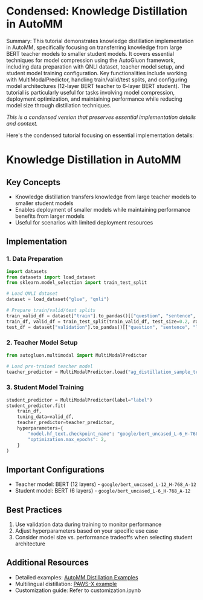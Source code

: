 # Condensed: Knowledge Distillation in AutoMM

Summary: This tutorial demonstrates knowledge distillation implementation in AutoMM, specifically focusing on transferring knowledge from large BERT teacher models to smaller student models. It covers essential techniques for model compression using the AutoGluon framework, including data preparation with QNLI dataset, teacher model setup, and student model training configuration. Key functionalities include working with MultiModalPredictor, handling train/valid/test splits, and configuring model architectures (12-layer BERT teacher to 6-layer BERT student). The tutorial is particularly useful for tasks involving model compression, deployment optimization, and maintaining performance while reducing model size through distillation techniques.

*This is a condensed version that preserves essential implementation details and context.*

Here's the condensed tutorial focusing on essential implementation details:

# Knowledge Distillation in AutoMM

## Key Concepts
- Knowledge distillation transfers knowledge from large teacher models to smaller student models
- Enables deployment of smaller models while maintaining performance benefits from larger models
- Useful for scenarios with limited deployment resources

## Implementation

### 1. Data Preparation
```python
import datasets
from datasets import load_dataset
from sklearn.model_selection import train_test_split

# Load QNLI dataset
dataset = load_dataset("glue", "qnli")

# Prepare train/valid/test splits
train_valid_df = dataset["train"].to_pandas()[["question", "sentence", "label"]].sample(1000, random_state=123)
train_df, valid_df = train_test_split(train_valid_df, test_size=0.2, random_state=123)
test_df = dataset["validation"].to_pandas()[["question", "sentence", "label"]].sample(1000, random_state=123)
```

### 2. Teacher Model Setup
```python
from autogluon.multimodal import MultiModalPredictor

# Load pre-trained teacher model
teacher_predictor = MultiModalPredictor.load("ag_distillation_sample_teacher/")
```

### 3. Student Model Training
```python
student_predictor = MultiModalPredictor(label="label")
student_predictor.fit(
    train_df,
    tuning_data=valid_df,
    teacher_predictor=teacher_predictor,
    hyperparameters={
        "model.hf_text.checkpoint_name": "google/bert_uncased_L-6_H-768_A-12",
        "optimization.max_epochs": 2,
    }
)
```

## Important Configurations
- Teacher model: BERT (12 layers) - `google/bert_uncased_L-12_H-768_A-12`
- Student model: BERT (6 layers) - `google/bert_uncased_L-6_H-768_A-12`

## Best Practices
1. Use validation data during training to monitor performance
2. Adjust hyperparameters based on your specific use case
3. Consider model size vs. performance tradeoffs when selecting student architecture

## Additional Resources
- Detailed examples: [AutoMM Distillation Examples](https://github.com/autogluon/autogluon/tree/master/examples/automm/distillation)
- Multilingual distillation: [PAWS-X example](https://github.com/autogluon/autogluon/tree/master/examples/automm/distillation/automm_distillation_pawsx.py)
- Customization guide: Refer to customization.ipynb